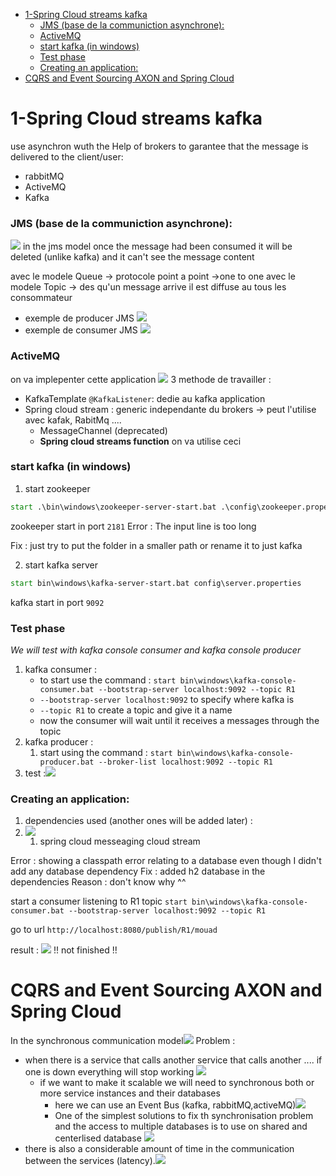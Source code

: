 - [1-Spring Cloud streams kafka](#1-spring-cloud-streams-kafka)
    - [JMS (base de la communiction asynchrone):](#jms-base-de-la-communiction-asynchrone)
    - [ActiveMQ](#activemq)
    - [start kafka (in windows)](#start-kafka-in-windows)
    - [Test phase](#test-phase)
    - [Creating an application:](#creating-an-application)
- [CQRS and Event Sourcing AXON and Spring Cloud](#cqrs-and-event-sourcing-axon-and-spring-cloud)

# 1-Spring Cloud streams kafka 
use asynchron
wuth the Help of brokers to garantee that the message is delivered to the client/user:
- rabbitMQ
- ActiveMQ
- Kafka
### JMS (base de la communiction asynchrone):
![](pictures/1.png)
in the jms model once the message had been consumed it will be deleted (unlike kafka) and it can't see the message content

[](pictures/2.png)

avec le modele Queue -> protocole point a point ->one to one
avec le modele Topic -> des qu'un message arrive il est diffuse au tous les consommateur
- exemple de producer JMS ![](pictures/3.png)
- exemple de consumer JMS ![](pictures/4.png)
### ActiveMQ
on va implepenter cette application ![](pictures/7.png)
3 methode de travailler :
- KafkaTemplate `@KafkaListener`: dedie au kafka application
- Spring cloud stream : generic independante du brokers -> peut l'utilise avec kafak, RabitMq ....
  - MessageChannel (deprecated)
  - **Spring cloud streams function** on va utilise ceci
### start kafka (in windows)
1. start zookeeper 
```cmd
start .\bin\windows\zookeeper-server-start.bat .\config\zookeeper.properties
```
zookeeper start in port `2181`
Error : The input line is too long

Fix : just try to put the folder in a smaller path or rename it to just kafka

2. start kafka server
```cmd
start bin\windows\kafka-server-start.bat config\server.properties
```
kafka start in port `9092`
### Test phase
*We will test with kafka console consumer and kafka console producer*
1. kafka consumer :
   - to start use the command : `start bin\windows\kafka-console-consumer.bat --bootstrap-server localhost:9092 --topic R1`
   - `--bootstrap-server localhost:9092` to specify where kafka is
   - `--topic R1` to create a topic and give it a name
   - now the consumer will wait until it receives a messages through the topic
2. kafka producer :
   1. start using the command : `start bin\windows\kafka-console-producer.bat --broker-list localhost:9092 --topic R1`
3. test :![](pictures/5.png)
  
### Creating an application:
1. dependencies used (another ones will be added later) : 
2. ![](pictures/6.png)
   1. spring cloud messeaging cloud stream


Error : showing a classpath error relating to a database even though I didn't add any database dependency 
Fix : added h2 database in the dependencies
Reason : don't know why ^^

start a consumer listening to R1 topic `start bin\windows\kafka-console-consumer.bat --bootstrap-server localhost:9092 --topic R1`

go to url `http://localhost:8080/publish/R1/mouad`

result : ![](pictures/8.png)
!! not finished !!

# CQRS and Event Sourcing AXON and Spring Cloud
In the synchronous communication model![](pictures/10.png)
Problem : 
- when there is a service that calls another service that calls another .... if one is down everything will stop working ![](pictures/9.png)
  - if we want to make it scalable we will need to synchronous both or more service instances and their databases
    - here we can use an Event Bus (kafka, rabbitMQ,activeMQ)![](pictures/12.png)
    - One of the simplest solutions to fix th synchronisation problem and the access to multiple databases is to use on shared and centerlised database ![](pictures/12.png)
- there is also a considerable amount of time in the communication between the services (latency).![](pictures/11.png)